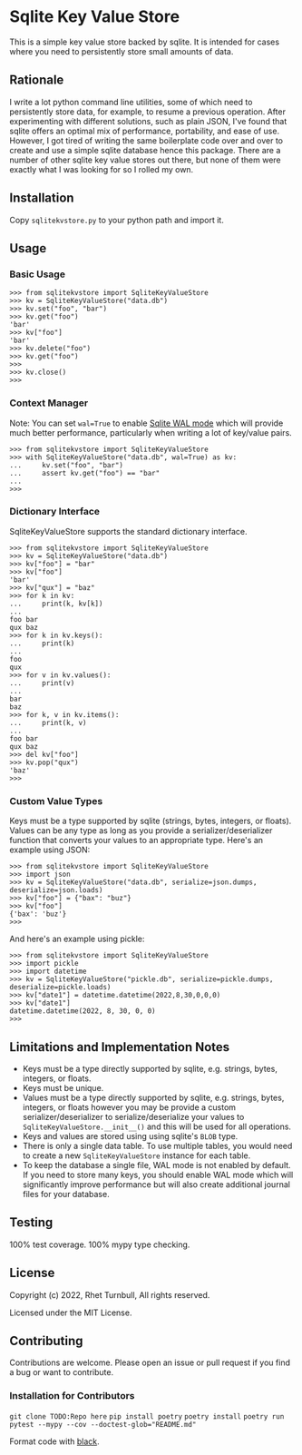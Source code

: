 # Sqlite Key Value Store

This is a simple key value store backed by sqlite. It is intended for cases where you need to persistently store small amounts of data.

## Rationale

I write a lot python command line utilities, some of which need to persistently store data, for example, to resume a previous operation. After experimenting with different solutions, such as plain JSON, I've found that sqlite offers an optimal mix of performance, portability, and ease of use. However, I got tired of writing the same boilerplate code over and over to create and use a simple sqlite database hence this package. There are a number of other sqlite key value stores out there, but none of them were exactly what I was looking for so I rolled my own.

## Installation

Copy `sqlitekvstore.py` to your python path and import it.

## Usage

### Basic Usage

```pycon
>>> from sqlitekvstore import SqliteKeyValueStore
>>> kv = SqliteKeyValueStore("data.db")
>>> kv.set("foo", "bar")
>>> kv.get("foo")
'bar'
>>> kv["foo"]
'bar'
>>> kv.delete("foo")
>>> kv.get("foo")
>>> 
>>> kv.close()
>>> 
```

### Context Manager

Note: You can set `wal=True` to enable [Sqlite WAL mode](https://www.sqlite.org/wal.html) which will provide much better performance, particularly when writing a lot of key/value pairs.

```pycon
>>> from sqlitekvstore import SqliteKeyValueStore
>>> with SqliteKeyValueStore("data.db", wal=True) as kv:
...     kv.set("foo", "bar")
...     assert kv.get("foo") == "bar"
...
>>>
```

### Dictionary Interface

SqliteKeyValueStore supports the standard dictionary interface.

```pycon
>>> from sqlitekvstore import SqliteKeyValueStore
>>> kv = SqliteKeyValueStore("data.db")
>>> kv["foo"] = "bar"
>>> kv["foo"]
'bar'
>>> kv["qux"] = "baz"
>>> for k in kv:
...     print(k, kv[k])
...
foo bar
qux baz
>>> for k in kv.keys():
...     print(k)
...
foo
qux
>>> for v in kv.values():
...     print(v)
...
bar
baz
>>> for k, v in kv.items():
...     print(k, v)
...
foo bar
qux baz
>>> del kv["foo"]
>>> kv.pop("qux")
'baz'
>>>
```

### Custom Value Types

Keys must be a type supported by sqlite (strings, bytes, integers, or floats). Values can be any type as long as you provide a serializer/deserializer function that converts your values to an appropriate type. Here's an example using JSON:

```pycon
>>> from sqlitekvstore import SqliteKeyValueStore
>>> import json
>>> kv = SqliteKeyValueStore("data.db", serialize=json.dumps, deserialize=json.loads)
>>> kv["foo"] = {"bax": "buz"}
>>> kv["foo"]
{'bax': 'buz'}
>>>
```

And here's an example using pickle:

```pycon
>>> from sqlitekvstore import SqliteKeyValueStore
>>> import pickle
>>> import datetime
>>> kv = SqliteKeyValueStore("pickle.db", serialize=pickle.dumps, deserialize=pickle.loads)
>>> kv["date1"] = datetime.datetime(2022,8,30,0,0,0)
>>> kv["date1"]
datetime.datetime(2022, 8, 30, 0, 0)
>>>
```

## Limitations and Implementation Notes

* Keys must be a type directly supported by sqlite, e.g. strings, bytes, integers, or floats.
* Keys must be unique.
* Values must be a type directly supported by sqlite, e.g. strings, bytes, integers, or floats however you may be provide a custom serializer/deserializer to serialize/deserialize your values to `SqliteKeyValueStore.__init__()` and this will be used for all operations.
* Keys and values are stored using using sqlite's `BLOB` type.
* There is only a single data table.  To use multiple tables, you would need to create a new `SqliteKeyValueStore` instance for each table.
* To keep the database a single file, WAL mode is not enabled by default. If you need to store many keys, you should enable WAL mode which will significantly improve performance but will also create additional journal files for your database.

## Testing

100% test coverage. 100% mypy type checking.

## License

Copyright (c) 2022, Rhet Turnbull, All rights reserved.

Licensed under the MIT License.

## Contributing

Contributions are welcome. Please open an issue or pull request if you find a bug or want to contribute.

### Installation for Contributors

`git clone TODO:Repo here`
`pip install poetry`
`poetry install`
`poetry run pytest --mypy --cov --doctest-glob="README.md"`

Format code with [black](https://black.readthedocs.io/en/stable/).
